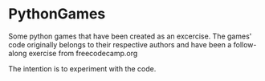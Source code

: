 # PythonGames
Some python games that have been created as an excercise.
The games' code originally belongs to their respective authors and have been a follow-along exercise from freecodecamp.org

The intention is to experiment with the code.
